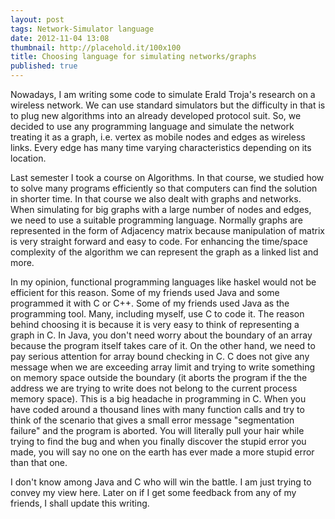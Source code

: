 ```yaml
---
layout: post
tags: Network-Simulator language
date: 2012-11-04 13:08
thumbnail: http://placehold.it/100x100
title: Choosing language for simulating networks/graphs
published: true
---
```


Nowadays, I am writing some code to simulate Erald Troja's research on a wireless network. We can use standard simulators but the difficulty in that is to plug new algorithms into an already developed protocol suit. So, we decided to use any programming language and simulate the network treating it as a graph, i.e. vertex as mobile nodes and edges as wireless links. Every edge has many time varying characteristics depending on its location.

Last semester I took a course on Algorithms. In that course, we studied how to solve many programs efficiently so that computers can find the solution in shorter time. In that course we also dealt with graphs and networks. When simulating for big graphs with a large number of nodes and edges, we need to use a suitable programming language. Normally graphs are represented in the form of Adjacency matrix because manipulation of matrix is very straight forward and easy to code. For enhancing the time/space complexity of the algorithm we can represent the graph as a linked list and more.

In my opinion, functional programming languages like haskel would not be efficient for this reason. Some of my friends used Java and some programmed it with C or C++. Some of my friends used Java as the programming tool. Many, including myself, use C to code it. The reason behind choosing it is because it is very easy to think of representing a graph in C. In Java, you don't need worry about the boundary of an array because the program itself takes care of it. On the other hand, we need to pay serious attention for array bound checking in C. C does not give any message when we are exceeding array limit and trying to write something on memory space outside the boundary (it aborts the program if the the address we are trying to write does not belong to the current process memory space). This is a big headache in programming in C. When you have coded around a thousand lines with many function calls and try to think of the scenario that gives a small error message "segmentation failure" and the program is aborted. You will literally pull your hair while trying to find the bug and when you finally discover the stupid error you made, you will say no one on the earth has ever made a more stupid error than that one.

I don't know among Java and C who will win the battle. I am just trying to convey my view here. Later on if I get some feedback from any of my friends, I shall update this writing.
